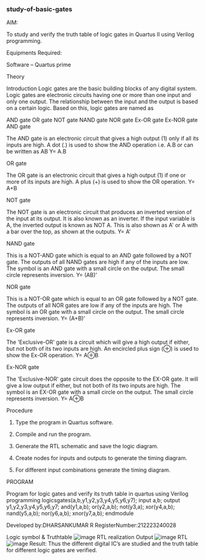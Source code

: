 ### study-of-basic-gates

AIM: 

To study and verify the truth table of logic gates in Quartus II using Verilog programming.

Equipments Required:

Software – Quartus prime 

Theory

Introduction Logic gates are the basic building blocks of any digital system. Logic gates are electronic circuits having one or more than one input and only one output. The relationship between the input and the output is based on a certain logic. Based on this, logic gates are named as

AND gate OR gate NOT gate NAND gate NOR gate Ex-OR gate Ex-NOR gate
AND gate

The AND gate is an electronic circuit that gives a high output (1) only if all its inputs are high. A dot (.) is used to show the AND operation i.e. A.B or can be written as AB
Y= A.B

OR gate

The OR gate is an electronic circuit that gives a high output (1) if one or more of its inputs are high. A plus (+) is used to show the OR operation.
Y= A+B

NOT gate

The NOT gate is an electronic circuit that produces an inverted version of the input at its output. It is also known as an inverter. If the input variable is A, the inverted output is known as NOT A. This is also shown as A' or A with a bar over the top, as shown at the outputs.
Y= A'

NAND gate

This is a NOT-AND gate which is equal to an AND gate followed by a NOT gate. The outputs of all NAND gates are high if any of the inputs are low. The symbol is an AND gate with a small circle on the output. The small circle represents inversion.
Y= (AB)’

NOR gate

This is a NOT-OR gate which is equal to an OR gate followed by a NOT gate. The outputs of all NOR gates are low if any of the inputs are high. The symbol is an OR gate with a small circle on the output. The small circle represents inversion.
Y= (A+B)’

Ex-OR gate

The 'Exclusive-OR' gate is a circuit which will give a high output if either, but not both of its two inputs are high. An encircled plus sign (⊕) is used to show the Ex-OR operation.
Y= A⊕B

Ex-NOR gate

The 'Exclusive-NOR' gate circuit does the opposite to the EX-OR gate. It will give a low output if either, but not both of its two inputs are high. The symbol is an EX-OR gate with a small circle on the output. The small circle represents inversion.
Y= A⊕B

Procedure

1.	Type the program in Quartus software.

2.	Compile and run the program.

3.	Generate the RTL schematic and save the logic diagram.

4.	Create nodes for inputs and outputs to generate the timing diagram.

5.	For different input combinations generate the timing diagram.


PROGRAM

Program for logic gates and verify its truth table in quartus using Verilog programming
logicsgates(a,b,y1,y2,y3,y4,y5,y6,y7); input a,b; output y1,y2,y3,y4,y5,y6,y7; and(y1,a,b); or(y2,a,b); not(y3,a); xor(y4,a,b); nand(y5,a,b); nor(y6,a,b); xnor(y7,a,b); endmodule

 Developed by:DHARSANKUMAR R RegisterNumber:212223240028 
 
Logic symbol & Truthtable
![image](https://github.com/DHARSAN23014208/study-of-basic-gates/assets/149365413/95eeae1e-4533-4d33-ae1a-ca8dcd2f260b)
RTL realization Output
![image](https://github.com/DHARSAN23014208/study-of-basic-gates/assets/149365413/f776663f-7e89-45b6-9936-74ce3341c3ad)
RTL
![image](https://github.com/DHARSAN23014208/study-of-basic-gates/assets/149365413/9aee7ed5-f123-4f1c-930d-e5d173a8abd8)
Result:
Thus the different digital IC’s are studied and the truth table for different logic gates are verified.

